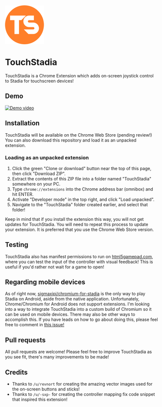 ![TouchStadia logo](/img/ts-128.png?raw=true "TouchStadia logo")
# TouchStadia
TouchStadia is a Chrome Extension which adds on-screen joystick control to Stadia for touchscreen devices!

## Demo
[![Demo video](https://img.youtube.com/vi/GbSz04qlr0s/0.jpg)](https://www.youtube.com/watch?v=GbSz04qlr0s)

## Installation
TouchStadia will be available on the Chrome Web Store (pending review!) You can also download this repository and load it as an unpacked extension.

### Loading as an unpacked extension
1. Click the green "Clone or download" button near the top of this page, then click "Download ZIP".
2. Extract the contents of this ZIP file into a folder named "TouchStadia" somewhere on your PC.
3. Type `chrome://extensions` into the Chrome address bar (omnibox) and hit ENTER.
4. Activate "Developer mode" in the top right, and click "Load unpacked".
5. Navigate to the "TouchStadia" folder created earlier, and select that folder!

Keep in mind that if you install the extension this way, you will not get updates for TouchStadia. You will need to repeat this process to update your extension. It is preferred that you use the Chrome Web Store version.

## Testing
TouchStadia also has manifest permissions to run on [html5gamepad.com](https://html5gamepad.com), where you can test the input of the controller with visual feedback! This is useful if you'd rather not wait for a game to open!

## Regarding mobile devices
As of right now, [sigmaxipi/chromium-for-stadia](https://github.com/sigmaxipi/chromium-for-stadia) is the only way to play Stadia on Android, aside from the native application. Unfortunately, Chrome/Chromium for Android does not support extensions. I'm looking into a way to integrate TouchStadia into a custom build of Chromium so it can be used on mobile devices. There may also be other ways to accomplish this. If you have leads on how to go about doing this, please feel free to comment in [this issue!](https://github.com/ihatecsv/TouchStadia/issues/2)

## Pull requests
All pull requests are welcome! Please feel free to improve TouchStadia as you see fit, there's many improvements to be made!

## Credits
* Thanks to `/u/revnort` for creating the amazing vector images used for the on-screen buttons and sticks!
* Thanks to `/u/-sxp-` for creating the controller mapping fix code snippet that inspired this extension!
